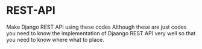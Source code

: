 # REST-API
Make Django REST API using these codes
Although these are just codes you need to know the implementation of Djaango REST API very well so that you need to know where what to place.
